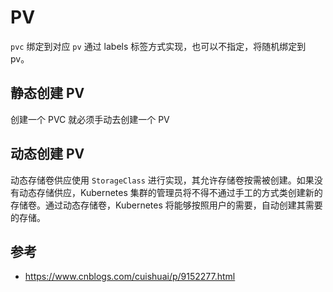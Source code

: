 # PV

`pvc` 绑定到对应 `pv` 通过 labels 标签方式实现，也可以不指定，将随机绑定到 pv。

## 静态创建 PV

创建一个 PVC 就必须手动去创建一个 PV

## 动态创建 PV

动态存储卷供应使用 `StorageClass` 进行实现，其允许存储卷按需被创建。如果没有动态存储供应，Kubernetes 集群的管理员将不得不通过手工的方式类创建新的存储卷。通过动态存储卷，Kubernetes 将能够按照用户的需要，自动创建其需要的存储。

## 参考

* https://www.cnblogs.com/cuishuai/p/9152277.html
